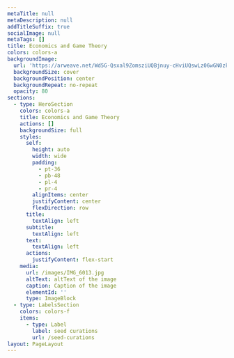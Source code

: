 ```yaml
---
metaTitle: null
metaDescription: null
addTitleSuffix: true
socialImage: null
metaTags: []
title: Economics and Game Theory
colors: colors-a
backgroundImage:
  url: 'https://arweave.net/Wd5G-Qsxal9ZomsziUQBjnuy-cHviUQswLz06wGN0zk'
  backgroundSize: cover
  backgroundPosition: center
  backgroundRepeat: no-repeat
  opacity: 80
sections:
  - type: HeroSection
    colors: colors-a
    title: Economics and Game Theory
    actions: []
    backgroundSize: full
    styles:
      self:
        height: auto
        width: wide
        padding:
          - pt-36
          - pb-48
          - pl-4
          - pr-4
        alignItems: center
        justifyContent: center
        flexDirection: row
      title:
        textAlign: left
      subtitle:
        textAlign: left
      text:
        textAlign: left
      actions:
        justifyContent: flex-start
    media:
      url: /images/IMG_6013.jpg
      altText: altText of the image
      caption: Caption of the image
      elementId: ''
      type: ImageBlock
  - type: LabelsSection
    colors: colors-f
    items:
      - type: Label
        label: seed curations
        url: /seed-curations
layout: PageLayout
---
```


